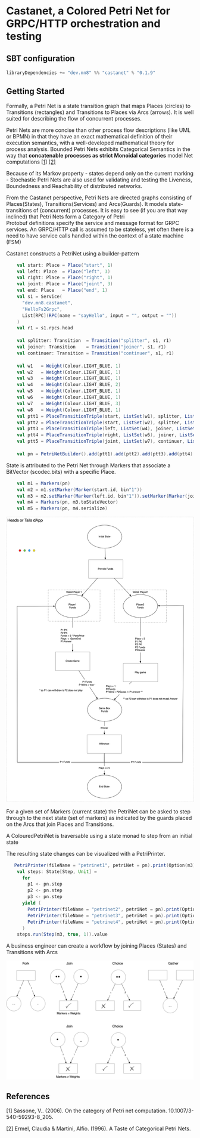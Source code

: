# Castanet, a Colored Petri Net for GRPC/HTTP orchestration and testing

## SBT configuration

```sbt
libraryDependencies += "dev.mn8" %% "castanet" % "0.1.9"
```

## Getting Started

Formally, a Petri Net is a state transition graph that maps Places (circles) to Transitions (rectangles) and Transitions to Places via Arcs (arrows).
It is well suited for describing the flow of concurrent processes.

Petri Nets are more concise than other process flow descriptions (like UML or BPMN) in that they have an exact mathematical definition of their execution semantics, with a well-developed mathematical theory for process analysis. Bounded Petri Nets exhibits Categorical Semantics in the way that **concatenable processes as strict Monoidal categories** model Net computations [[1]](#1) [[2]](#2)

Because of its Markov property - states depend only on the current marking -  Stochastic Petri Nets are also used for validating and testing the Liveness, Boundedness and Reachability of distributed networks.

From the Castanet perspective, Petri Nets are directed graphs consisting of Places(States), Transitions(Services) and Arcs(Guards). It models state-transitions of (concurrent) processes.
It is easy to see (if you are that way inclined) that Petri Nets form a Category of Petri  
Protobuf definitions specify the service and message format for GRPC services.
An GRPC/HTTP call is assumed to be stateless, yet often there is a need to have service calls handled within the context of a state machine (FSM)

Castanet constructs a PetriNet using a builder-pattern

```scala
    val start: Place = Place("start", 1)
    val left: Place  = Place("left", 3)
    val right: Place = Place("right", 1)
    val joint: Place = Place("joint", 3)
    val end: Place   = Place("end", 1)
    val s1 = Service(
      "dev.mn8.castanet",
      "HelloFs2Grpc",
      List[RPC](RPC(name = "sayHello", input = "", output = ""))
    )
    val r1 = s1.rpcs.head

    val splitter: Transition  = Transition("splitter", s1, r1)
    val joiner: Transition    = Transition("joiner", s1, r1)
    val continuer: Transition = Transition("continuer", s1, r1)

    val w1   = Weight(Colour.LIGHT_BLUE, 1)
    val w2   = Weight(Colour.LIGHT_BLUE, 1)
    val w3   = Weight(Colour.LIGHT_BLUE, 1)
    val w4   = Weight(Colour.LIGHT_BLUE, 2)
    val w5   = Weight(Colour.LIGHT_BLUE, 1)
    val w6   = Weight(Colour.LIGHT_BLUE, 1)
    val w7   = Weight(Colour.LIGHT_BLUE, 3)
    val w8   = Weight(Colour.LIGHT_BLUE, 1)
    val ptt1 = PlaceTransitionTriple(start, ListSet(w1), splitter, ListSet(w2), left)
    val ptt2 = PlaceTransitionTriple(start, ListSet(w2), splitter, ListSet(w3), right)
    val ptt3 = PlaceTransitionTriple(left, ListSet(w4), joiner, ListSet(w6), joint)
    val ptt4 = PlaceTransitionTriple(right, ListSet(w5), joiner, ListSet(w6), joint)
    val ptt5 = PlaceTransitionTriple(joint, ListSet(w7), continuer, ListSet(w8), end)

    val pn = PetriNetBuilder().add(ptt1).add(ptt2).add(ptt3).add(ptt4).add(ptt5).build()
```

State is attributed to the Petri Net through Markers that associate a BitVector (scodec.bits) with a specific Place.

```scala
    val m1 = Markers(pn)
    val m2 = m1.setMarker(Marker(start.id, bin"1"))
    val m3 = m2.setMarker(Marker(left.id, bin"1")).setMarker(Marker(joint.id, bin"11"))
    val m4 = Markers(pn, m3.toStateVector)
    val m5 = Markers(pn, m4.serialize)  
```

![alt text](docs/Heads-Tails-Net.png "Head Tails")

For a given set of Markers (current state) the PetriNet can be asked to step through to the next state (set of markers) as indicated by the guards placed on the Arcs that join Places and Transitions.

A ColouredPetriNet is traversable using a state monad to step from an initial state

The resulting state changes can be visualized with a PetriPrinter.

```scala
   PetriPrinter(fileName = "petrinet1", petriNet = pn).print(Option(m3))
    val steps: State[Step, Unit] =
      for
        p1 <- pn.step
        p2 <- pn.step
        p3 <- pn.step
      yield (
        PetriPrinter(fileName = "petrinet2", petriNet = pn).print(Option(p1)),
        PetriPrinter(fileName = "petrinet3", petriNet = pn).print(Option(p2)),
        PetriPrinter(fileName = "petrinet4", petriNet = pn).print(Option(p3))
      )
    steps.run(Step(m3, true, 1)).value
```

A business engineer can create a workflow by joining Places (States) and Transitions with Arcs 

![alt text](docs/place_transitions.png "Arcs")

## References

<a id="1">[1]</a>
Sassone, V.. (2006). On the category of Petri net computation. 10.1007/3-540-59293-8_205. 

<a id="2">[2]</a>
Ermel, Claudia & Martini, Alfio. (1996). A Taste of Categorical Petri Nets. 